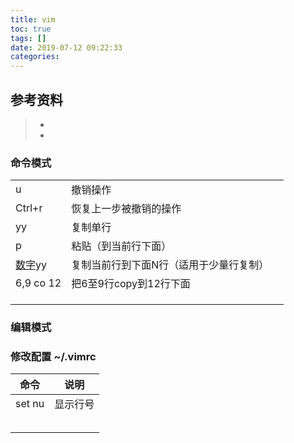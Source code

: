 ```yaml
---
title: vim
toc: true
tags: []
date: 2019-07-12 09:22:33
categories:
---
```






## 参考资料
> - []()
> - []()


### 命令模式

|             |                      |      |
| ----------- | -------------------- | ---- |
| u           | 撤销操作                 |      |
| Ctrl+r      | 恢复上一步被撤销的操作          |      |
| yy          | 复制单行                 |      |
| p           | 粘贴（到当前行下面）           |      |
| <u>数字</u>yy | 复制当前行到下面N行（适用于少量行复制） |      |
| 6,9 co 12   | 把6至9行copy到12行下面      |      |
|             |                      |      |
|             |                      |      |
|             |                      |      |

### 编辑模式





### 修改配置 	~/.vimrc

| 命令     | 说明   |
| ------ | ---- |
| set nu | 显示行号 |
|        |      |
|        |      |
|        |      |
|        |      |
|        |      |

